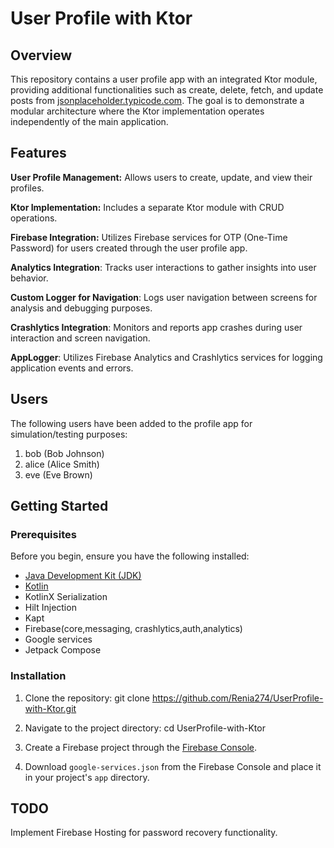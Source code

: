 # User Profile with Ktor

## Overview

This repository contains a user profile app with an integrated Ktor module, providing additional functionalities such as create, delete, fetch, and update posts 
from [jsonplaceholder.typicode.com](https://jsonplaceholder.typicode.com/). The goal is to demonstrate a modular architecture where the Ktor implementation operates 
independently of the main application.

## Features
**User Profile Management:** Allows users to create, update, and view their profiles.

**Ktor Implementation:** Includes a separate Ktor module with CRUD operations.

**Firebase Integration:** Utilizes Firebase services for OTP (One-Time Password) for users created through the user profile app.

**Analytics Integration**: Tracks user interactions to gather insights into user behavior.

**Custom Logger for Navigation**: Logs user navigation between screens for analysis and debugging purposes.

**Crashlytics Integration**: Monitors and reports app crashes during user interaction and screen navigation.

**AppLogger**: Utilizes Firebase Analytics and Crashlytics services for logging application events and errors.


## Users

The following users have been added to the profile app for simulation/testing purposes:

1. bob (Bob Johnson)
2. alice (Alice Smith)
3. eve (Eve Brown)
   
## Getting Started

### Prerequisites

Before you begin, ensure you have the following installed:

- [Java Development Kit (JDK)](https://adoptopenjdk.net/)
- [Kotlin](https://kotlinlang.org/)
- KotlinX Serialization
- Hilt Injection
- Kapt
- Firebase(core,messaging,
  crashlytics,auth,analytics)
- Google services
- Jetpack Compose 

### Installation

1. Clone the repository:
    git clone https://github.com/Renia274/UserProfile-with-Ktor.git

2. Navigate to the project directory:
    cd UserProfile-with-Ktor

3. Create a Firebase project through the [Firebase Console](https://console.firebase.google.com/).
   
4. Download `google-services.json` from the Firebase Console and place it in your project's `app` directory.

## TODO
Implement Firebase Hosting for password recovery functionality.


